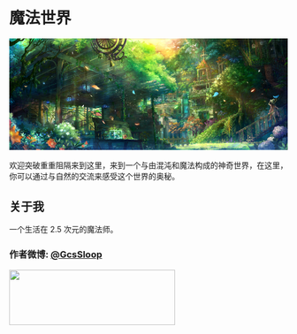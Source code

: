 # 魔法世界

![精灵之森](./MagicElements/SpiritForest.png)

欢迎突破重重阻隔来到这里，来到一个与由混沌和魔法构成的神奇世界，在这里，你可以通过与自然的交流来感受这个世界的奥秘。



## 关于我

一个生活在 2.5 次元的魔法师。

### 作者微博: [@GcsSloop](http://weibo.com/GcsSloop)

<a href="https://github.com/GcsSloop/README/blob/master/README.md" target="_blank"> <img src="http://ww4.sinaimg.cn/large/005Xtdi2gw1f1qn89ihu3j315o0dwwjc.jpg" width=300 height=100 /> </a>




